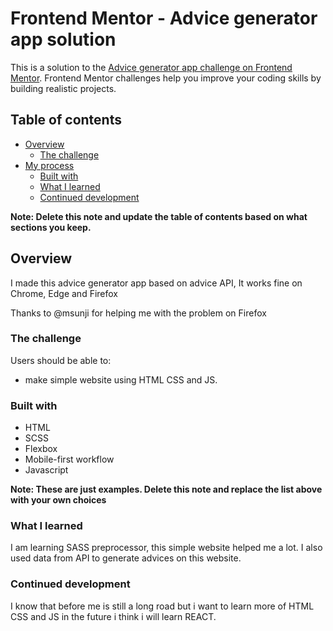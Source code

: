 # Frontend Mentor - Advice generator app solution

This is a solution to the [Advice generator app challenge on Frontend Mentor](https://www.frontendmentor.io/challenges/advice-generator-app-QdUG-13db). Frontend Mentor challenges help you improve your coding skills by building realistic projects.

## Table of contents

- [Overview](#overview)
  - [The challenge](#the-challenge)
- [My process](#my-process)
  - [Built with](#built-with)
  - [What I learned](#what-i-learned)
  - [Continued development](#continued-development)

**Note: Delete this note and update the table of contents based on what sections you keep.**

## Overview

I made this advice generator app based on advice API, It works fine on Chrome, Edge and Firefox

<!-- but i dont know why it doesn't work on Firefox -->

Thanks to @msunji for helping me with the problem on Firefox

### The challenge

Users should be able to:

- make simple website using HTML CSS and JS.

### Built with

- HTML
- SCSS
- Flexbox
- Mobile-first workflow
- Javascript

**Note: These are just examples. Delete this note and replace the list above with your own choices**

### What I learned

I am learning SASS preprocessor, this simple website helped me a lot. I also used data from API to generate advices on this website.

### Continued development

I know that before me is still a long road but i want to learn more of HTML CSS and JS in the future i think i will learn REACT.
